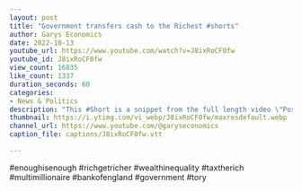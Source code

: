 ```yaml
---
layout: post
title: "Government transfers cash to the Richest #shorts"
author: Garys Economics
date: 2022-10-13
youtube_url: https://www.youtube.com/watch?v=J8ixRoCF0fw
youtube_id: J8ixRoCF0fw
view_count: 16035
like_count: 1337
duration_seconds: 60
categories:
- News & Politics
description: "This #Short is a snippet from the full length video \"Post-Budget: Why the Markets Reacted\" https://youtu.be/R3KT0VMnqBo Originally Broadcast on Novara Media's #tyskysour"
thumbnail: https://i.ytimg.com/vi_webp/J8ixRoCF0fw/maxresdefault.webp
channel_url: https://www.youtube.com/@garyseconomics
caption_file: captions/J8ixRoCF0fw.vtt

---
```


#enoughisenough #richgetricher #wealthinequality #taxtherich #multimillionaire #bankofengland #government #tory
